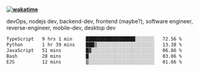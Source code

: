 **[![wakatime](https://wakatime.com/badge/user/87646243-158a-4241-a3cb-668e1fa2dbb8.svg)](https://wakatime.com/@87646243-158a-4241-a3cb-668e1fa2dbb8?style=plastic)**


devOps, nodejs dev, backend-dev, frontend (maybe?), software engineer, reverse-engineer, mobile-dev, desktop dev

<!--START_SECTION:waka-->

```txt
TypeScript   9 hrs 1 min     ██████████████████░░░░░░░   72.56 %
Python       1 hr 39 mins    ███▒░░░░░░░░░░░░░░░░░░░░░   13.38 %
JavaScript   51 mins         █▓░░░░░░░░░░░░░░░░░░░░░░░   06.86 %
Bash         28 mins         █░░░░░░░░░░░░░░░░░░░░░░░░   03.86 %
EJS          12 mins         ▒░░░░░░░░░░░░░░░░░░░░░░░░   01.66 %
```

<!--END_SECTION:waka-->
